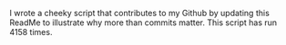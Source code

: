 I wrote a cheeky script that contributes to my Github by updating this ReadMe to illustrate why more than commits matter. This script has run 4158 times.